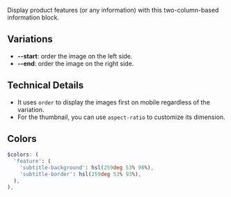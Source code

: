 <p class="lead">Display product features (or any information) with this two-column-based information block.</p>

## Variations

- **--start**: order the image on the left side.
- **--end**: order the image on the right side.

## Technical Details

- It uses `order` to display the images first on mobile regardless of the variation.
- For the thumbnail, you can use `aspect-ratio` to customize its dimension.

## Colors

```scss
$colors: (
  'feature': (
    'subtitle-background': hsl(259deg 53% 98%),
    'subtitle-border': hsl(259deg 53% 93%),
  ),
),
```
